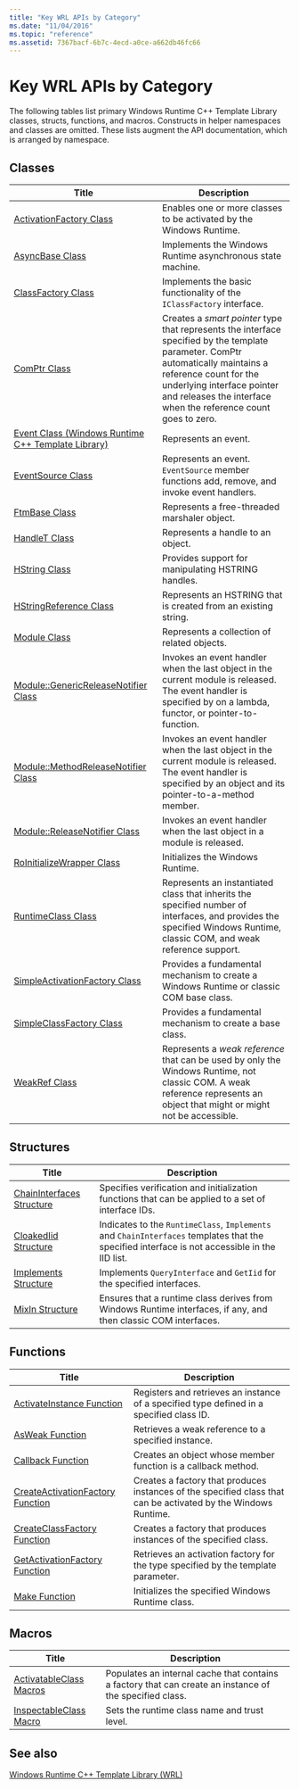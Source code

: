 ```yaml
---
title: "Key WRL APIs by Category"
ms.date: "11/04/2016"
ms.topic: "reference"
ms.assetid: 7367bacf-6b7c-4ecd-a0ce-a662db46fc66
---
```

# Key WRL APIs by Category

The following tables list primary Windows Runtime C++ Template Library classes, structs, functions, and macros. Constructs in helper namespaces and classes are omitted. These lists augment the API documentation, which is arranged by namespace.

## Classes

|Title|Description|
|-----------|-----------------|
|[ActivationFactory Class](activationfactory-class.md)|Enables one or more classes to be activated by the Windows Runtime.|
|[AsyncBase Class](asyncbase-class.md)|Implements the Windows Runtime asynchronous state machine.|
|[ClassFactory Class](classfactory-class.md)|Implements the basic functionality of the `IClassFactory` interface.|
|[ComPtr Class](comptr-class.md)|Creates a *smart pointer* type that represents the interface specified by the template parameter. ComPtr automatically maintains a reference count for the underlying interface pointer and releases the interface when the reference count goes to zero.|
|[Event Class (Windows Runtime C++ Template Library)](event-class-wrl.md)|Represents an event.|
|[EventSource Class](eventsource-class.md)|Represents an event. `EventSource` member functions add, remove, and invoke event handlers.|
|[FtmBase Class](ftmbase-class.md)|Represents a free-threaded marshaler object.|
|[HandleT Class](handlet-class.md)|Represents a handle to an object.|
|[HString Class](hstring-class.md)|Provides support for manipulating HSTRING handles.|
|[HStringReference Class](hstringreference-class.md)|Represents an HSTRING that is created from an existing string.|
|[Module Class](module-class.md)|Represents a collection of related objects.|
|[Module::GenericReleaseNotifier Class](module-genericreleasenotifier-class.md)|Invokes an event handler when the last object in the current module is released. The event handler is specified by on a lambda, functor, or pointer-to-function.|
|[Module::MethodReleaseNotifier Class](module-methodreleasenotifier-class.md)|Invokes an event handler when the last object in the current module is released. The event handler is specified by an object and its pointer-to-a-method member.|
|[Module::ReleaseNotifier Class](module-releasenotifier-class.md)|Invokes an event handler when the last object in a module is released.|
|[RoInitializeWrapper Class](roinitializewrapper-class.md)|Initializes the Windows Runtime.|
|[RuntimeClass Class](runtimeclass-class.md)|Represents an instantiated class that inherits the specified number of interfaces, and provides the specified Windows Runtime, classic COM, and weak reference support.|
|[SimpleActivationFactory Class](simpleactivationfactory-class.md)|Provides a fundamental mechanism to create a Windows Runtime or classic COM base class.|
|[SimpleClassFactory Class](simpleclassfactory-class.md)|Provides a fundamental mechanism to create a base class.|
|[WeakRef Class](weakref-class.md)|Represents a *weak reference* that can be used by only the Windows Runtime, not classic COM. A weak reference represents an object that might or might not be accessible.|

## Structures

|Title|Description|
|-----------|-----------------|
|[ChainInterfaces Structure](chaininterfaces-structure.md)|Specifies verification and initialization functions that can be applied to a set of interface IDs.|
|[CloakedIid Structure](cloakediid-structure.md)|Indicates to the `RuntimeClass`, `Implements` and `ChainInterfaces` templates that the specified interface is not accessible in the IID list.|
|[Implements Structure](implements-structure.md)|Implements `QueryInterface` and `GetIid` for the specified interfaces.|
|[MixIn Structure](mixin-structure.md)|Ensures that a runtime class derives from Windows Runtime interfaces, if any, and then classic COM interfaces.|

## Functions

|Title|Description|
|-----------|-----------------|
|[ActivateInstance Function](activateinstance-function.md)|Registers and retrieves an instance of a specified type defined in a specified class ID.|
|[AsWeak Function](asweak-function.md)|Retrieves a weak reference to a specified instance.|
|[Callback Function](callback-function-wrl.md)|Creates an object whose member function is a callback method.|
|[CreateActivationFactory Function](createactivationfactory-function.md)|Creates a factory that produces instances of the specified class that can be activated by the Windows Runtime.|
|[CreateClassFactory Function](createclassfactory-function.md)|Creates a factory that produces instances of the specified class.|
|[GetActivationFactory Function](getactivationfactory-function.md)|Retrieves an activation factory for the type specified by the template parameter.|
|[Make Function](make-function.md)|Initializes the specified Windows Runtime class.|

## Macros

|Title|Description|
|-----------|-----------------|
|[ActivatableClass Macros](activatableclass-macros.md)|Populates an internal cache that contains a factory that can create an instance of the specified class.|
|[InspectableClass Macro](inspectableclass-macro.md)|Sets the runtime class name and trust level.|

## See also

[Windows Runtime C++ Template Library (WRL)](windows-runtime-cpp-template-library-wrl.md)
